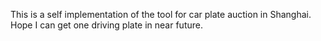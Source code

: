 This is a self implementation of the tool for car plate auction in Shanghai.
Hope I can get one driving plate in near future.
